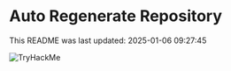 # Auto Regenerate Repository

This README was last updated: 2025-01-06 09:27:45

 ![TryHackMe](https://tryhackme.com/badge/533634)